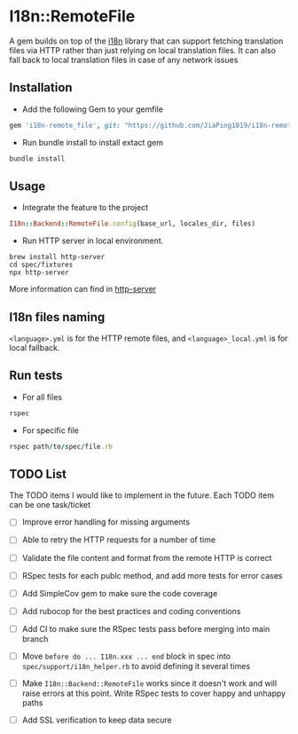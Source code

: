 # I18n::RemoteFile

A gem builds on top of the [i18n](https://github.com/ruby-i18n/i18n) library that can support fetching translation files via HTTP rather than just relying on local translation files. It can also fall back to local translation files in case of any network issues

## Installation

- Add the following Gem to your gemfile
```ruby
gem 'i18n-remote_file', git: "https://github.com/JiaPing1019/i18n-remote_file.git"
```

- Run bundle install to install extact gem
```ruby
bundle install
```

## Usage

- Integrate the feature to the project 
```ruby
I18n::Backend::RemoteFile.config(base_url, locales_dir, files)
```

- Run HTTP server in local environment.
```
brew install http-server
cd spec/fixtures
npx http-server
```

More information can find in [http-server](https://www.npmjs.com/package/http-server)

## I18n files naming
`<language>.yml` is for the HTTP remote files, and `<language>_local.yml` is for local fallback.

## Run tests

- For all files
```ruby
rspec
```

- For specific file
```ruby
rspec path/to/spec/file.rb
```

## TODO List
The TODO items I would like to implement in the future. Each TODO item can be one task/ticket
- [ ] Improve error handling for missing arguments
- [ ] Able to retry the HTTP requests for a number of time
- [ ] Validate the file content and format from the remote HTTP is correct
- [ ] RSpec tests for each publc method, and add more tests for error cases
- [ ] Add SimpleCov gem to make sure the code coverage
- [ ] Add rubocop for the best practices and coding conventions
- [ ] Add CI to make sure the RSpec tests pass before merging into main branch
- [ ] Move `before do ... I18n.xxx ... end` block in spec into `spec/support/i18n_helper.rb` to avoid defining it several times
- [ ] Make `I18n::Backend::RemoteFile` works since it doesn't work and will raise errors at this point. Write RSpec tests to cover happy and unhappy paths
- [ ] Add SSL verification to keep data secure 

